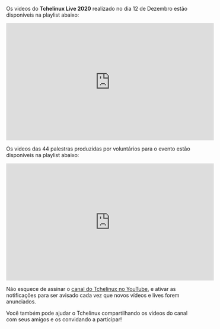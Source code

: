 Os videos do **Tchelinux Live 2020** realizado no dia 12 de Dezembro estão disponíveis na playlist abaixo:

<iframe width="560" height="315" src="https://www.youtube.com/embed/videoseries?list=PL9ESgQmnVQPZdlajOaRUaZe1-NnJGdKot" frameborder="0" allow="autoplay; encrypted-media" allowfullscreen></iframe>

Os videos das 44 palestras produzidas por voluntários para o evento estão disponíveis na playlist abaixo:

<iframe width="560" height="315" src="https://www.youtube.com/embed/videoseries?list=PL9ESgQmnVQPbmB8h6N4_GYSdlbd9rVaoJ" frameborder="0" allow="autoplay; encrypted-media" allowfullscreen></iframe>

Não esquece de assinar o [canal do Tchelinux no YouTube](https://www.youtube.com/tchelinux?sub_confirmation=1), e ativar as notificações para ser avisado cada vez que novos vídeos e lives forem anunciados.

Você também pode ajudar o Tchelinux compartilhando os videos do canal com seus amigos e os convidando a participar!
